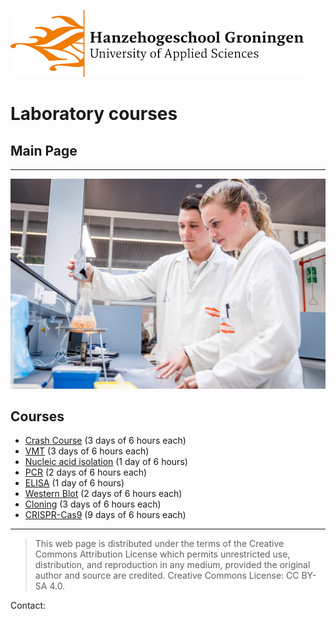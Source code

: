 ![Hanze](./hanze/hanze.png)

# Laboratory courses

## Main Page
---

![Pic](./impression/impression.jpg)

## Courses
- [Crash Course](./short/short.html) (3 days of 6 hours each)
- [VMT](./vmt/vmt.html) (3 days of 6 hours each)
- [Nucleic acid isolation](./nucleic_acid_isolation/nucleic_acid_isolation.html) (1 day of 6 hours)
- [PCR](./pcr/pcr.html) (2 days of 6 hours each)
- [ELISA](./elisa/elisa.html) (1 day of 6 hours)
- [Western Blot](./western_blot/western_blot.html) (2 days of 6 hours each)
- [Cloning](./cloning/cloning.html) (3 days of 6 hours each)
- [CRISPR-Cas9](./crispr/crispr.html) (9 days of 6 hours each)

--- 


>This web page is distributed under the terms of the Creative Commons Attribution License which permits unrestricted use, distribution, and reproduction in any medium, provided the original author and source are credited.
>Creative Commons License: CC BY-SA 4.0.

<script type="text/javascript" src="js/obscure_mail.js"></script>
<p>Contact: <script>document.write(concatMail("j.hageman"));</script></p>